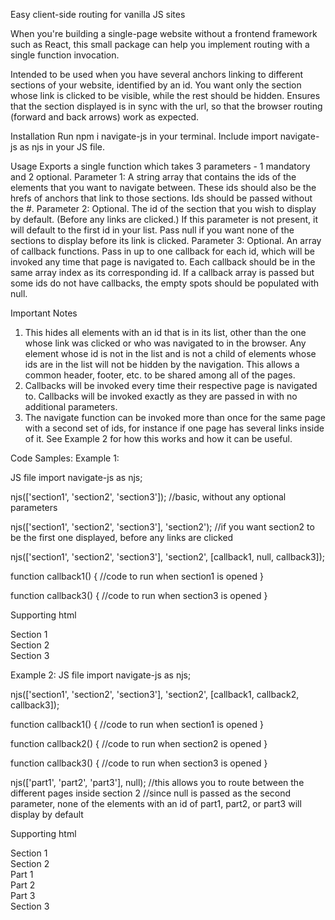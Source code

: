 Easy client-side routing for vanilla JS sites

When you're building a single-page website without a frontend framework such as React, this small package can help you implement routing with a single function invocation.

Intended to be used when you have several anchors linking to different sections of your website, identified by an id. You want only the section whose link is clicked to be visible, while the rest should be hidden.
Ensures that the section displayed is in sync with the url, so that the browser routing (forward and back arrows) work as expected.

Installation
Run npm i navigate-js in your terminal.
Include import navigate-js as njs in your JS file.

Usage
Exports a single function which takes 3 parameters - 1 mandatory and 2 optional.
Parameter 1: A string array that contains the ids of the elements that you want to navigate between. These ids should also be the hrefs of anchors that link to those sections. Ids should be passed without the #.
Parameter 2: Optional. The id of the section that you wish to display by default. (Before any links are clicked.) If this parameter is not present, it will default to the first id in your list. Pass null if you want none of the sections to display before its link is clicked.
Parameter 3: Optional. An array of callback functions. Pass in up to one callback for each id, which will be invoked any time that page is navigated to. Each callback should be in the same array index as its corresponding id. If a callback array is passed but some ids do not have callbacks, the empty spots should be populated with null.

Important Notes
1. This hides all elements with an id that is in its list, other than the one whose link was clicked or who was navigated to in the browser. Any element whose id is not in the list and is not a child of elements whose ids are in the list will not be hidden by the navigation. This allows a common header, footer, etc. to be shared among all of the pages.
2. Callbacks will be invoked every time their respective page is navigated to. Callbacks will be invoked exactly as they are passed in with no additional parameters.
3. The navigate function can be invoked more than once for the same page with a second set of ids, for instance if one page has several links inside of it. See Example 2 for how this works and how it can be useful.

Code Samples:
Example 1:

JS file
import navigate-js as njs;

njs(['section1', 'section2', 'section3']);
//basic, without any optional parameters

njs(['section1', 'section2', 'section3'], 'section2');
//if you want section2 to be the first one displayed, before any links are clicked

njs(['section1', 'section2', 'section3'], 'section2', [callback1, null, callback3]);

function callback1() {
//code to run when section1 is opened
}

function callback3() {
//code to run when section3 is opened
}

Supporting html
<body>
    <nav>
            <a href="#section1"></a>
            <a href="#section2"></a>
            <a href="#section3"></a>
    </nav>
    <section id="section1">
        <div>Section 1</div>
    </section>
    <section id="section2">
        <div>Section 2</div>
    </section>
    <section id="section3">
        <div>Section 3</div>
    </section>
</body>

Example 2:
JS file
import navigate-js as njs;

njs(['section1', 'section2', 'section3'], 'section2', [callback1, callback2, callback3]);

function callback1() {
//code to run when section1 is opened
}

function callback2() {
//code to run when section2 is opened
}

function callback3() {
//code to run when section3 is opened
}

njs(['part1', 'part2', 'part3'], null);
//this allows you to route between the different pages inside section 2
//since null is passed as the second parameter, none of the elements with an id of part1, part2, or part3 will display by default

Supporting html
<body>
    <nav>
            <a href="#section1"></a>
            <a href="#section2"></a>
            <a href="#section3"></a>
    </nav>
    <section id="section1">
        <div>Section 1</div>
    </section>
    <section id="section2">
    <nav>
            <a href="#part1"></a>
            <a href="#part2"></a>
            <a href="#part3"></a>
        </nav>
        <div>Section 2</div>
        <div id="part1">Part 1</div>
        <div id="part2">Part 2</div>
        <div id="part3">Part 3</div>
    </section>
    <section id="section3">
        <div>Section 3</div>
    </section>
</body>